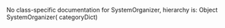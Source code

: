 No class-specific documentation for SystemOrganizer, hierarchy is: 
Object
  SystemOrganizer( categoryDict)
